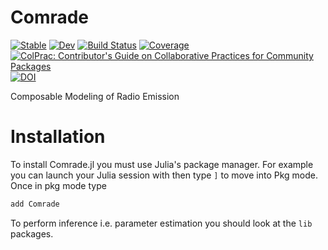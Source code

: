 # Comrade

[![Stable](https://img.shields.io/badge/docs-dev-blue.svg)](https://ptiede.github.io/Comrade.jl/stable/)
[![Dev](https://img.shields.io/badge/docs-dev-blue.svg)](https://ptiede.github.io/Comrade.jl/latest/)
[![Build Status](https://github.com/ptiede/Comrade.jl/workflows/CI/badge.svg)](https://github.com/ptiede/Comrade.jl/actions)
[![Coverage](https://codecov.io/gh/ptiede/Comrade.jl/branch/main/graph/badge.svg)](https://codecov.io/gh/ptiede/Comrade.jl)
[![ColPrac: Contributor's Guide on Collaborative Practices for Community Packages](https://img.shields.io/badge/ColPrac-Contributor's%20Guide-blueviolet)](https://github.com/SciML/ColPrac)
[![DOI](https://joss.theoj.org/papers/10.21105/joss.04457/status.svg)](https://doi.org/10.21105/joss.04457)


Composable Modeling of Radio Emission

# Installation
To install Comrade.jl you must use Julia's package manager. For example you can launch your Julia session with then type `]` to move into Pkg mode. Once in pkg mode type
```julia
add Comrade
```
To perform inference i.e. parameter estimation you should look at the `lib` packages. 

